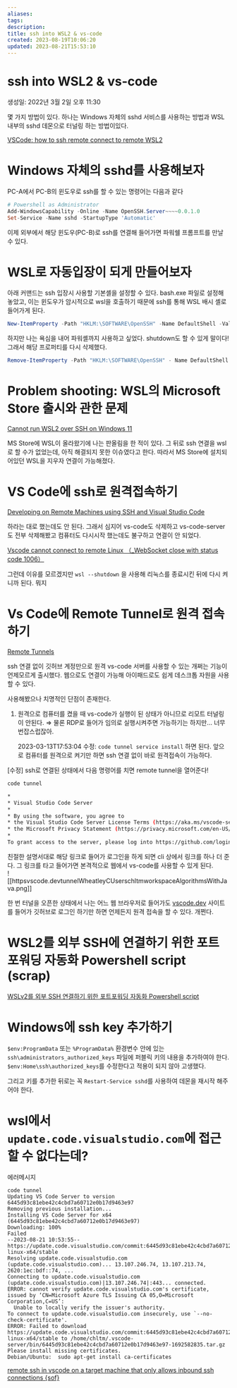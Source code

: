 ```yaml
---
aliases: 
tags: 
description:
title: ssh into WSL2 & vs-code
created: 2023-08-19T10:06:20
updated: 2023-08-21T15:53:10
---
```


# ssh into WSL2 & vs-code

생성일: 2022년 3월 2일 오후 11:30

몇 가지 방법이 있다. 하나는 Windows 자체의 sshd 서비스를 사용하는 방법과 WSL 내부의 sshd 데몬으로 터널링 하는 방법이있다.

[VSCode: how to ssh remote connect to remote WSL2](https://stackoverflow.com/questions/63563693/vscode-how-to-ssh-remote-connect-to-remote-wsl2)

# Windows 자체의 sshd를 사용해보자

PC-A에서 PC-B의 윈도우로 ssh를 할 수 있는 명령어는 다음과 같다

```powershell
# Powershell as Administrator
Add-WindowsCapability -Online -Name OpenSSH.Server~~~~0.0.1.0
Set-Service -Name sshd -StartupType 'Automatic'
```

이제 외부에서 해당 윈도우(PC-B)로 ssh를 연결해 들어가면 파워쉘 프롬프트를 만날 수 있다.

# WSL로 자동입장이 되게 만들어보자

아래 커맨드는 ssh 입장시 사용할 기본셸을 설정할 수 있다. bash.exe 파일로 설정해 놓았고, 이는 윈도우가 암시적으로 wsl을 호출하기 때문에 ssh를 통해 WSL 배시 셸로 들어가게 된다.

```powershell
New-ItemProperty -Path "HKLM:\SOFTWARE\OpenSSH" -Name DefaultShell -Value "C:\WINDOWS\System32\bash.exe" -PropertyType String -Force
```

하지만 나는 욕심을 내어 파워셸까지 사용하고 싶었다. shutdown도 할 수 있게 말이다! 그래서 해당 프로퍼티를 다시 삭제했다.

```powershell
Remove-ItemProperty -Path "HKLM:\SOFTWARE\OpenSSH" - Name DefaultShell
```

# Problem shooting: WSL의 Microsoft Store 출시와 관한 문제

[Cannot run WSL2 over SSH on Windows 11](https://superuser.com/questions/1714736/cannot-run-wsl2-over-ssh-on-windows-11)

MS Store에 WSL이 올라왔기에 나는 판올림을 한 적이 있다. 그 뒤로 ssh 연결을 wsl로 할 수가 없었는데, 아직 해결되지 못한 이슈였다고 한다. 따라서 MS Store에 설치되어있던 WSL을 지우자 연결이 가능해졌다.

# VS Code에 ssh로 원격접속하기

[Developing on Remote Machines using SSH and Visual Studio Code](https://code.visualstudio.com/docs/remote/ssh)

하라는 대로 했는데도 안 된다. 그래서 심지어 vs-code도 삭제하고 vs-code-server도 전부 삭제해봤고 컴퓨터도 다시시작 했는데도 불구하고 연결이 안 되었다.

[Vscode cannot connect to remote Linux （_WebSocket close with status code 1006）](https://stackoverflow.com/questions/68799580/vscode-cannot-connect-to-remote-linux-websocket-close-with-status-code-1006)

그런데 이유를 모르겠지만 `wsl --shutdown` 을 사용해 리눅스를 종료시킨 뒤에 다시 켜니까 된다. 뭐지

# Vs Code에 Remote Tunnel로 원격 접속하기

[Remote Tunnels](https://code.visualstudio.com/docs/remote/tunnels)

ssh 연결 없이 깃허브 계정만으로 원격 vs-code 서버를 사용할 수 있는 개쩌는 기능이 언제모르게 출시했다. 웹으로도 연결이 가능해 아이패드로도 쉽게 데스크톱 자원을 사용할 수 있다.

사용해봤으나 치명적인 단점이 존재한다.

1. 원격으로 컴퓨터를 켰을 때 vs-code가 실행이 된 상태가 아니므로 리모트 터널링이 안된다. ⇒ 물론 RDP로 들어가 임의로 실행시켜주면 가능하기는 하지만… 너무 번잡스럽잖아.
    
    2023-03-13T17:53:04 수정: `code tunnel service install` 하면 된다. 앞으로 컴퓨터를 원격으로 켜기만 하면 ssh 연결 없이 바로 원격접속이 가능하다.
    

[수정] ssh로 연결된 상태에서 다음 명령어를 치면 remote tunnel을 열어준다!

```bash
code tunnel
```

```bash
*
* Visual Studio Code Server
*
* By using the software, you agree to
* the Visual Studio Code Server License Terms (https://aka.ms/vscode-server-license) and
* the Microsoft Privacy Statement (https://privacy.microsoft.com/en-US/privacystatement).
*
To grant access to the server, please log into https://github.com/login/device and use code AAAA-AAAA
```

친절한 설명서대로 해당 링크로 들어가 로그인을 하게 되면 cli 상에서 링크를 하나 더 준다. 그 링크를 타고 들어가면 본격적으로 웹에서 vs-code를 사용할 수 있게 된다.  
![[httpsvscode.devtunnelWheatleyCUserschltmworkspaceAlgorithmsWithJava.png]]


한 번 터널을 오픈한 상태에서 나는 어느 웹 브라우저로 들어가도 [vscode.dev](http://vscode.dev) 사이트를 들어가 깃허브로 로그인 하기만 하면 언제든지 원격 접속을 할 수 있다. 개쩐다.

# WSL2를 외부 SSH에 연결하기 위한 포트포워딩 자동화 Powershell script (scrap)

[WSLv2를 외부 SSH 연결하기 위한 포트포워딩 자동화 Powershell script](https://m.blog.naver.com/seongjin0526/221778212779)

# Windows에 ssh key 추가하기

`$env:ProgramData` 또는 `%ProgramData%` 환경변수 안에 있는 `ssh\administrators_authorized_keys` 파일에 퍼블릭 키의 내용을 추가하여야 한다. `$env:Home\ssh\authorized_keys`를 수정한다고 적용이 되지 않아 고생했다. 

그리고 키를 추가한 뒤로는 꼭 `Restart-Service sshd`를 사용하여 데몬을 재시작 해주어야 한다.

# wsl에서 `update.code.visualstudio.com`에 접근할 수 없다는데?

에러메시지

```
code tunnel
Updating VS Code Server to version 6445d93c81ebe42c4cbd7a60712e0b17d9463e97
Removing previous installation...
Installing VS Code Server for x64 (6445d93c81ebe42c4cbd7a60712e0b17d9463e97)
Downloading: 100%
Failed
--2023-08-21 10:53:55--  https://update.code.visualstudio.com/commit:6445d93c81ebe42c4cbd7a60712e0b17d9463e97/server-linux-x64/stable
Resolving update.code.visualstudio.com (update.code.visualstudio.com)... 13.107.246.74, 13.107.213.74, 2620:1ec:bdf::74, ...
Connecting to update.code.visualstudio.com (update.code.visualstudio.com)|13.107.246.74|:443... connected.
ERROR: cannot verify update.code.visualstudio.com's certificate, issued by ‘CN=Microsoft Azure TLS Issuing CA 05,O=Microsoft Corporation,C=US’:
  Unable to locally verify the issuer's authority.
To connect to update.code.visualstudio.com insecurely, use `--no-check-certificate'.
ERROR: Failed to download https://update.code.visualstudio.com/commit:6445d93c81ebe42c4cbd7a60712e0b17d9463e97/server-linux-x64/stable to /home/chltm/.vscode-server/bin/6445d93c81ebe42c4cbd7a60712e0b17d9463e97-1692582835.tar.gz
Please install missing certificates.
Debian/Ubuntu:  sudo apt-get install ca-certificates
```

[remote ssh in vscode on a target machine that only allows inbound ssh connections {sof}](https://stackoverflow.com/questions/56718453/using-remote-ssh-in-vscode-on-a-target-machine-that-only-allows-inbound-ssh-co)
